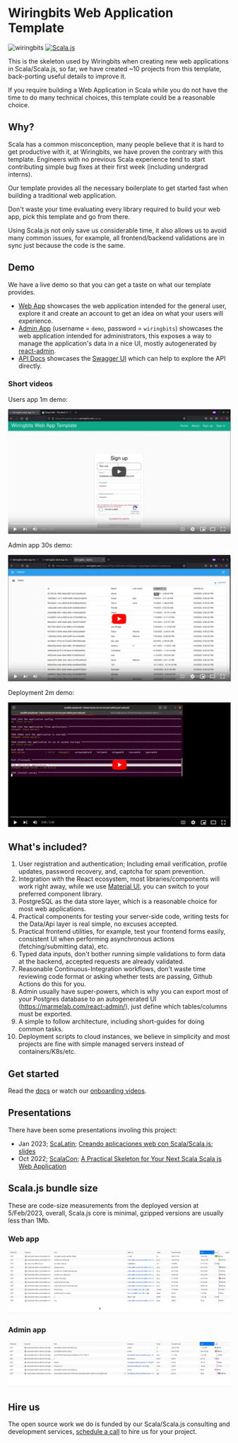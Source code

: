 # Wiringbits Web Application Template

![wiringbits](https://github.com/wiringbits/scala-webapp-template/workflows/Build%20the%20server%20app/badge.svg)
[![Scala.js](https://www.scala-js.org/assets/badges/scalajs-1.6.0.svg)](https://www.scala-js.org)

This is the skeleton used by Wiringbits when creating new web applications in Scala/Scala.js, so far, we have created ~10 projects from this template, back-porting useful details to improve it.

If you require building a Web Application in Scala while you do not have the time to do many technical choices, this template could be a reasonable choice.


## Why?

Scala has a common misconception, many people believe that it is hard to get productive with it, at Wiringbits, we have proven the contrary with this template. Engineers with no previous Scala experience tend to start contributing simple bug fixes at their first week (including undergrad interns).

Our template provides all the necessary boilerplate to get started fast when building a traditional web application.

Don't waste your time evaluating every library required to build your web app, pick this template and go from there.

Using Scala.js not only save us considerable time, it also allows us to avoid many common issues, for example, all frontend/backend validations are in sync just because the code is the same.


## Demo

We have a live demo so that you can get a taste on what our template provides.

- [Web App](https://template-demo.wiringbits.net) showcases the web application intended for the general user, explore it and create an account to get an idea on what your users will experience.
- [Admin App](https://template-demo-admin.wiringbits.net) (username = `demo`, password = `wiringbits`) showcases the web application intended for administrators, this exposes a way to manage the application's data in a nice UI, mostly autogenerated by [react-admin](https://marmelab.com/react-admin/).
- [API Docs](https://template-demo.wiringbits.net/api/docs/index.html) showcases the [Swagger UI](https://swagger.io/tools/swagger-ui/) which can help to explore the API directly.

### Short videos

Users app 1m demo:

[![Users app 1m demo](./docs/assets/demo-video-01.png)](https://youtu.be/hURUK4NCGBk "Users app 1m demo")

Admin app 30s demo:

[![Admin app 30s demo](./docs/assets/demo-video-02.png)](https://youtu.be/78rxfdPOGqk "Admin app 30s demo")

Deployment 2m demo:

[![Deployment 2m demo](./docs/assets/demo-video-03.png)](https://youtu.be/cN599dMa9EA "Deployment 2m demo")


## What's included?

1. User registration and authentication; Including email verification, profile updates, password recovery, and, captcha for spam prevention.
2. Integration with the React ecosystem, most libraries/components will work right away, while we use [Material UI](https://v3.mui.com/), you can switch to your preferred component library.
3. PostgreSQL as the data store layer, which is a reasonable choice for most web applications.
4. Practical components for testing your server-side code, writing tests for the Data/Api layer is real simple, no excuses accepted.
5. Practical frontend utilities, for example, test your frontend forms easily, consistent UI when performing asynchronous actions (fetching/submitting data), etc.
6. Typed data inputs, don't bother running simple validations to form data at the backend, accepted requests are already validated.
7. Reasonable Continuous-Integration workflows, don't waste time reviewing code format or asking whether tests are passing, Github Actions do this for you.
8. Admin usually have super-powers, which is why you can export most of your Postgres database to an autogenerated UI (https://marmelab.com/react-admin/), just define which tables/columns must be exported.
9. A simple to follow architecture, including short-guides for doing common tasks.
10. Deployment scripts to cloud instances, we believe in simplicity and most projects are fine with simple managed servers instead of containers/K8s/etc.

## Get started

Read the [docs](./docs/README.md) or watch our [onboarding videos](http://onboarding.wiringbits.net).


## Presentations

There have been some presentations involing this project:

- Jan 2023; [ScaLatin](https://scalac.io/scalatin/); [Creando aplicaciones web con Scala/Scala.js](https://www.youtube.com/watch?v=PqI8brUxCRg); [slides](http://scalatin2023.wiringbits.net)
- Oct 2022; [ScalaCon](https://www.scalacon.org/); [A Practical Skeleton for Your Next Scala Scala js Web Application](https://www.youtube.com/watch?v=xWGMr0AsAMU)

## Scala.js bundle size
These are code-size measurements from the deployed version at 5/Feb/2023, overall, Scala.js core is minimal, gzipped versions are usually less than 1Mb.

### Web app

![sssppa-web-code-size](./docs/assets/images/sssppa-web-code-size.png)

### Admin app

![sssppa-admin-code-size](./docs/assets/images/sssppa-admin-code-size.png)

## Hire us

The open source work we do is funded by our Scala/Scala.js consulting and development services, [schedule a call](http://alexis.wiringbits.net/) to hire us for your project.
